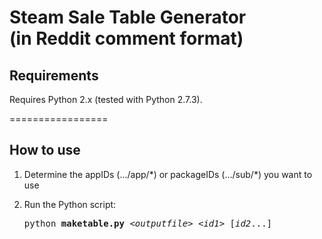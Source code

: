 Steam Sale Table Generator<br />(in Reddit comment format)
=================

## Requirements

Requires Python 2.x (tested with Python 2.7.3).

=================

## How to use

1. Determine the appIDs (.../app/\*) or packageIDs (.../sub/\*) you want to use
2. Run the Python script:

    <pre>python <b>maketable.py</b> &lt;<i>outputfile</i>&gt; &lt;<i>id1</i>&gt; [<i>id2</i>...]</pre>
